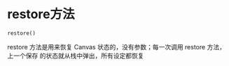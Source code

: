 # restore方法

    restore()
    
restore 方法是用来恢复 Canvas 状态的，没有参数；每一次调用 restore 方法，上一个保存
的状态就从栈中弹出，所有设定都恢复


